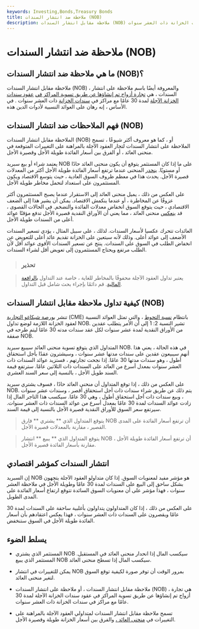 ```yaml
---
keywords: Investing,Bonds,Treasury Bonds
title: ملاحظة ضد انتشار السندات (NOB)
description: ملاحظة مقابل انتشار السندات (NOB) عبارة عن تجارة أزواج مع مواضع موازنة بين عقود سندات الخزانة الآجلة لمدة 30 عامًا وسندات الخزانة ذات العشر سنوات.
---
```


# ملاحظة ضد انتشار السندات (NOB)
## ما هي ملاحظة ضد انتشار السندات (NOB)؟

ملاحظة مقابل انتشار السندات (NOB) ، والمعروفة أيضًا باسم ملاحظة على انتشار السندات ، هي [تجارة أزواج تم إنشاؤها عن طريق تسوية المراكز في](/pairstrade) [عقود سندات الخزانة الآجلة](/bondfutures) لمدة 30 عامًا مع مراكز في [سندات الخزانة](/treasurynote) ذات العشر سنوات . في الأساس ، إنه رهان على العوائد النسبية لأدوات الدين هذه.

## فهم الملاحظات ضد انتشار السندات (NOB)

الملاحظة مقابل انتشار السندات (NOB) أو ، كما هو معروف أكثر شيوعًا ، تسمح الملاحظة على انتشار السندات لتجار العقود الآجلة بالمراهنة على التغييرات المتوقعة في منحنى العائد ، أو الفرق بين أسعار الفائدة طويلة الأجل وقصيرة الأجل.

يعتمد شراء أو بيع سبريد NOB على ما إذا كان المستثمر يتوقع أن يكون منحنى العائد حادًا أو مستويًا. [ينحدر](/yieldcurverisk) المنحنى عندما ترتفع أسعار الفائدة طويلة الأجل أكثر من المعدلات قصيرة الأجل. يحدث هذا في معظم ظروف السوق العادية ، حيث يتوسع الاقتصاد ويكون المستثمرون على استعداد لتحمل مخاطر طويلة الأجل.

على العكس من ذلك ، يميل منحنى العائد إلى الاستقرار عندما يصبح المستثمرون أكثر عزوفًا عن المخاطرة ، أو عندما ينكمش الاقتصاد. يمكن أن يشير هذا إلى الضعف الاقتصادي ، حيث يتوقع السوق انخفاض معدلات الفائدة والتضخم. في الحالات القصوى ، قد [ينعكس](/invertedyieldcurve) منحنى العائد ، مما يعني أن الأوراق النقدية قصيرة الأجل تدفع مؤقتًا عوائد أعلى من السندات طويلة الأجل.

العائدات تتحرك عكسيا لأسعار السندات. لذلك ، على سبيل المثال ، يؤدي تسعير السندات الأضعف إلى عوائد أعلى. وذلك لأنه سيتعين على الخزانة تقديم عائد أعلى للتعويض عن انخفاض الطلب في السوق على السندات. ينتج عن تسعير السندات الأقوى عوائد أقل لأن الطلب مرتفع ويحتاج المستثمرون إلى تعويض أقل لشراء السندات.

> ### تحذير

> يعتبر تداول العقود الآجلة محفوفًا بالمخاطر للغاية ، خاصة عند التداول [بالرافعة المالية](/leverage). قم دائمًا بإجراء بحث شامل قبل التداول.

>

## كيفية تداول ملاحظة مقابل انتشار السندات (NOB)

تنشر [بورصة شيكاغو التجارية](/cme) (CME) بانتظام [نسبة التحوط](/hedgeratio) ، والتي تمثل العوائد النسبية لعقود الخزانة اللازمة لوضع تداول NOB. تشير النسبة 2: 1 إلى أن الأمر يتطلب عقدين من الأوراق النقدية لمدة عشر سنوات لكل عقد سندات مدته 30 عامًا ليتم طرحه في صفقة NOB.

المتداول الذي يتوقع تسوية منحنى العائد سيبيع سبريد NOB. في هذه الحالة ، يعني هذا أنهم سيبيعون عقدين على سندات مدتها عشر سنوات ، وسيشترون عقدًا بأجل استحقاق أطول ، وهو سندات مدتها 30 عامًا. إذا نجحت تجارتهم ، فستزيد عوائد السندات ذات العشر سنوات بمعدل أسرع من العائد على السندات ذات الثلاثين عامًا. سترتفع قيمة السند طويل الأجل ، بالنسبة إلى سعر السند العشري.

على العكس من ذلك ، إذا توقع المتداول أن منحنى العائد حادًا ، فسوف يشتري سبريد NOB. يتم ذلك عن طريق شراء سندات ذات أجل استحقاق أقصر ، وسندات عشر سنوات ، وبيع سندات ذات أجل استحقاق أطول ، وهي 30 عامًا. سيكسب هذا التاجر المال إذا زادت عوائد السندات لمدة 30 عامًا بمعدل أسرع من عوائد السندات ذات العشر سنوات. سيرتفع سعر السوق للأوراق النقدية قصيرة الأجل بالنسبة إلى قيمة السند.

> يتوقع المتداول الذي ** يشتري ** فارق NOB أن ترتفع أسعار الفائدة على المدى القصير ، مقارنة بالمعدلات قصيرة الأجل.

>

>

>

> يتوقع المتداول الذي ** يبيع ** انتشار NOB أن ترتفع أسعار الفائدة طويلة الأجل ، مقارنة بأسعار الفائدة قصيرة الأجل.

>

## انتشار السندات كمؤشر اقتصادي

إن السبريد NOB هو مؤشر مفيد لمعنويات السوق. إذا كان متداولو العقود الآجلة يتجهون بشكل ساحق إلى البيع على السندات لمدة 30 عامًا وطويلة الأجل في ملاحظة العشر سنوات ، فهذا مؤشر على أن معنويات السوق السائدة تتوقع ارتفاع أسعار الفائدة على المدى الطويل.

على العكس من ذلك ، إذا كان المتداولون يتداولون بأغلبية ساحقة على السندات لمدة 30 عامًا ويقصرون على السندات ذات العشر سنوات ، فهذا يعكس اعتقادهم بأن أسعار الفائدة طويلة الأجل في السوق ستنخفض.

## يسلط الضوء

- المستثمر الذي يشتري NOB سيكسب المال إذا انحدار منحنى العائد في المستقبل. المستثمر الذي يبيع NOB سيكسب المال إذا تسطح منحنى العائد.

- يمكن للتغييرات في انتشار NOB بمرور الوقت أن توفر صورة لكيفية توقع السوق لتغير منحنى العائد.

- ملاحظة مقابل انتشار السندات ، أو ملاحظة على انتشار السندات (NOB) ، هي تجارة أزواج تم إنشاؤها عن طريق تسوية المراكز في عقود سندات الخزانة الآجلة لمدة 30 عامًا مع مراكز في سندات الخزانة ذات العشر سنوات.

- تسمح ملاحظة مقابل انتشار السندات لمتداولي العقود الآجلة بالمراهنة على التغييرات في [منحنى العائد ،](/yieldcurve) والفرق بين أسعار الخزانة طويلة وقصيرة الأجل.

